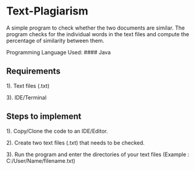 # Text-Plagiarism
A simple program to check whether the two documents are similar. The program checks for the individual words in the text files and compute the percentage of similarity between them. 

Programming Language Used: #### Java

## Requirements
1). Text files (.txt)

3). IDE/Terminal

## Steps to implement
1). Copy/Clone the code to an IDE/Editor.

2). Create two text files (.txt) that needs to be checked.

3). Run the program and enter the directories of your text files 
    (Example : C:/User/Name/filename.txt)
   


